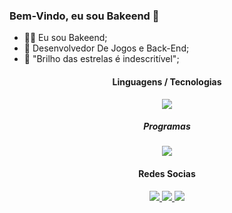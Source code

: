 ### Bem-Vindo, eu sou Bakeend 👋


- 👨‍💻 Eu sou Bakeend;
- 🌱 Desenvolvedor De Jogos e Back-End;
- 📠 "Brilho das estrelas é indescritível";


<h4 align="center">Linguagens / Tecnologias</h4>
<p align="center">
  <a href='https://skillicons.dev'>
    <img src='https://skillicons.dev/icons?i=cs,dotnet,lua,mysql'/>
  </a>
  
<h5 align="center">Programas</h4>
<p align="center">
  <a href='https://skillicons.dev'>
    <img src='https://skillicons.dev/icons?i=visualstudio,vscode,unity,godot'/>
  </a>
  

  
<h4 align="center">Redes Socias</h4>

<p align="center">
  <a
href='https://discord.gg/b2sZ4S4zQW'
target="_blank">
<img src='https://skillicons.dev/icons?i=discord'
  </a>
<!-- Divide the space -->
  <a
href='https://www.linkedin.com/in/cl%C3%A1udio-vin%C3%ADcius-7b30b6253'
target="_blank">
<img src='https://skillicons.dev/icons?i=linkedin'
<a
href='https://github.com/Bakeend'
target="_blank">
<img src="https://skillicons.dev/icons?i=github" />
  </a>
    
  </a>
    
</p>
 
</p>
<!-- <br><br/> 
<div align="center">
  <img src="https://github-readme-stats.vercel.app/api?hide_title=false&amp;hide_rank=false&amp;show_icons=true&amp;include_all_commits=true&amp;count_private=true&amp;disable_animations=false&amp;theme=dark&amp;locale=pt-br&amp;hide_border=true&amp;username=Bakeend" />
    <img src="https://github-readme-stats.vercel.app/api/top-langs/?hide_title=false&amp;hide_rank=false&amp;show_icons=true&amp;include_all_commits=true&amp;count_private=true&amp;disable_animations=false&amp;theme=dark&amp;locale=pt-br&amp;hide_border=true&amp;username=Bakeend" />
</div>

<br><br/>

</div>

</div>
-->

